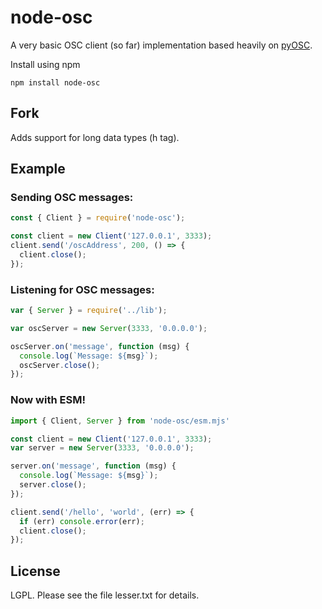 # node-osc

A very basic OSC client (so far) implementation based heavily on [pyOSC](https://trac.v2.nl/wiki/pyOSC).

Install using npm

```
npm install node-osc
```

## Fork

Adds support for long data types (h tag).

## Example

### Sending OSC messages:

```js
const { Client } = require('node-osc');

const client = new Client('127.0.0.1', 3333);
client.send('/oscAddress', 200, () => {
  client.close();
});
```
  
### Listening for OSC messages:

```js
var { Server } = require('../lib');

var oscServer = new Server(3333, '0.0.0.0');

oscServer.on('message', function (msg) {
  console.log(`Message: ${msg}`);
  oscServer.close();
});
```

### Now with ESM!

```js
import { Client, Server } from 'node-osc/esm.mjs'

const client = new Client('127.0.0.1', 3333);
var server = new Server(3333, '0.0.0.0');

server.on('message', function (msg) {
  console.log(`Message: ${msg}`);
  server.close();
});

client.send('/hello', 'world', (err) => {
  if (err) console.error(err);
  client.close();
});
```

## License

LGPL.  Please see the file lesser.txt for details.
